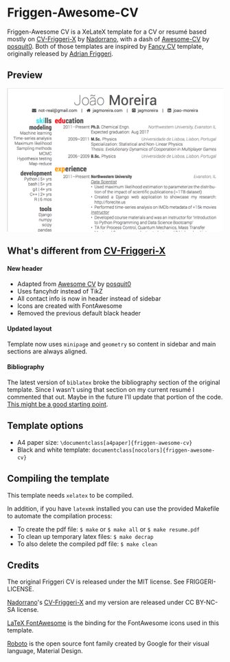 # Friggen-Awesome-CV

Friggen-Awesome CV is a XeLateX template for a CV or resumé based mostly on [CV-Friggeri-X](https://github.com/Nadorrano/cv-friggeri-x) by [Nadorrano](https://github.com/Nadorrano), with a dash of [Awesome-CV](https://github.com/posquit0/Awesome-CV) by [posquit0](https://github.com/posquit0). Both of those templates are inspired by [Fancy CV](https://www.sharelatex.com/templates/cv-or-resume/fancy-cv) template, originally released by [Adrian Friggeri](https://github.com/afriggeri).


## Preview

![screenshot](screenshot.png)


## What's different from [CV-Friggeri-X](https://github.com/Nadorrano/cv-friggeri-x)

#### New header

*  Adapted from [Awesome CV](https://github.com/posquit0/Awesome-CV) by [posquit0](https://github.com/posquit0)
* Uses fancyhdr instead of TikZ
* All contact info is now in header instead of sidebar
* Icons are created with FontAwesome
* Removed the previous default black header

#### Updated layout

Template now uses `minipage` and `geometry` so content in sidebar and main sections are always aligned.

#### Bibliography

The latest version of `biblatex` broke the bibliography section of the original template. Since I wasn't using that section on my current resumé I commented that out. Maybe in the future I'll update that portion of the code. [This might be a good starting point](https://tex.stackexchange.com/q/327316).


## Template options

* A4 paper size: `\documentclass[a4paper]{friggen-awesome-cv}`
* Black and white template: `documentclass[nocolors]{friggen-awesome-cv}`


## Compiling the template

This template needs `xelatex` to be compiled.

In addition, if you have `latexmk` installed you can use the provided Makefile to automate the compilation process:

* To create the pdf file: `$ make` or `$ make all` or `$ make resume.pdf`
* To clean up temporary latex files: `$ make decrap`
* To also delete the compiled pdf file: `$ make clean`

## Credits

The original Friggeri CV is released under the MIT license. See FRIGGERI-LICENSE.

[Nadorrano](https://github.com/Nadorrano)'s [CV-Friggeri-X](https://github.com/Nadorrano/cv-friggeri-x) and my version are released under CC BY-NC-SA license.

[LaTeX FontAwesome](https://github.com/furl/latex-fontawesome) is the binding for the FontAwesome icons used in this template.

[Roboto](https://github.com/google/roboto) is the open source font family created by Google for their visual language, Material Design.
